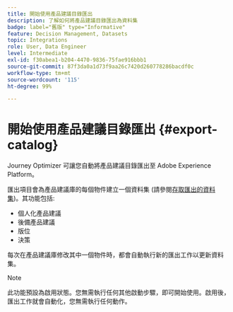 ```yaml
---
title: 開始使用產品建議目錄匯出
description: 了解如何將產品建議目錄匯出為資料集
badge: label="舊版" type="Informative"
feature: Decision Management, Datasets
topic: Integrations
role: User, Data Engineer
level: Intermediate
exl-id: f30abea1-b204-4470-9836-75fae916bbb1
source-git-commit: 87f3da0a1d73f9aa26c7420d260778286bacdf0c
workflow-type: tm+mt
source-wordcount: '115'
ht-degree: 99%

---
```


# 開始使用產品建議目錄匯出 {#export-catalog}

Journey Optimizer 可讓您自動將產品建議目錄匯出至 Adobe Experience Platform。

匯出項目會為產品建議庫的每個物件建立一個資料集 (請參閱[存取匯出的資料集](../export-catalog/access-dataset.md))。其功能包括:

* 個人化產品建議
* 後備產品建議
* 版位
* 決策

每次在產品建議庫修改其中一個物件時，都會自動執行新的匯出工作以更新資料集。

>[!NOTE]
>
>此功能預設為啟用狀態。您無需執行任何其他啟動步驟，即可開始使用。啟用後，匯出工作就會自動化，您無需執行任何動作。

<!--
>[!NOTE]
>
>This feature is not enabled by default. If you want to use it, reach out to your Adobe contact to have it activated for your catalog. Once it is enabled, export jobs will be automated and will require no action from your side.
-->

